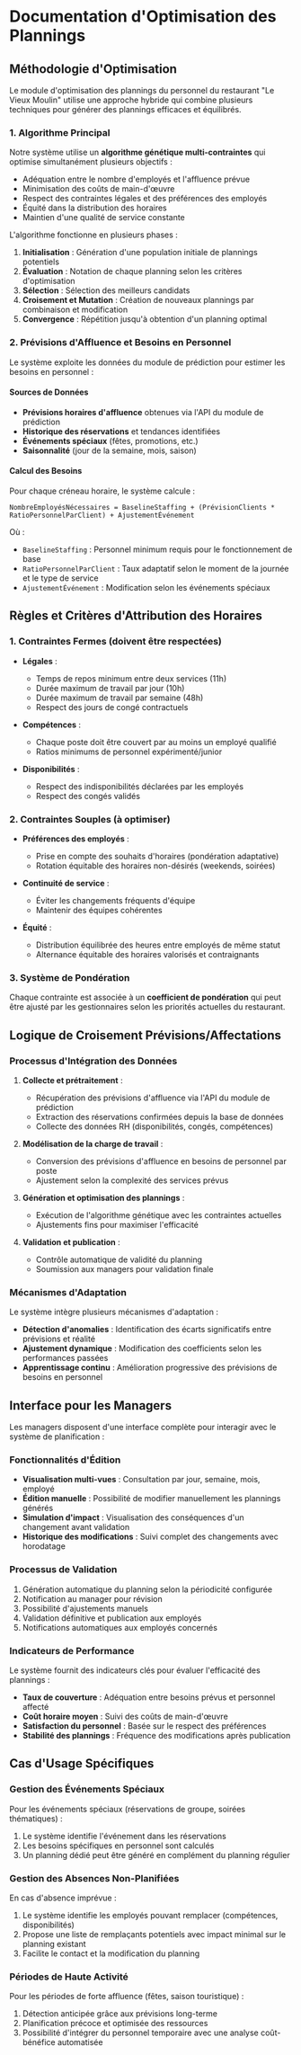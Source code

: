 # Documentation d'Optimisation des Plannings

## Méthodologie d'Optimisation

Le module d'optimisation des plannings du personnel du restaurant "Le Vieux Moulin" utilise une approche hybride qui combine plusieurs techniques pour générer des plannings efficaces et équilibrés.

### 1. Algorithme Principal

Notre système utilise un **algorithme génétique multi-contraintes** qui optimise simultanément plusieurs objectifs :

- Adéquation entre le nombre d'employés et l'affluence prévue
- Minimisation des coûts de main-d'œuvre
- Respect des contraintes légales et des préférences des employés
- Équité dans la distribution des horaires
- Maintien d'une qualité de service constante

L'algorithme fonctionne en plusieurs phases :

1. **Initialisation** : Génération d'une population initiale de plannings potentiels
2. **Évaluation** : Notation de chaque planning selon les critères d'optimisation
3. **Sélection** : Sélection des meilleurs candidats
4. **Croisement et Mutation** : Création de nouveaux plannings par combinaison et modification
5. **Convergence** : Répétition jusqu'à obtention d'un planning optimal

### 2. Prévisions d'Affluence et Besoins en Personnel

Le système exploite les données du module de prédiction pour estimer les besoins en personnel :

#### Sources de Données
- **Prévisions horaires d'affluence** obtenues via l'API du module de prédiction
- **Historique des réservations** et tendances identifiées
- **Événements spéciaux** (fêtes, promotions, etc.)
- **Saisonnalité** (jour de la semaine, mois, saison)

#### Calcul des Besoins
Pour chaque créneau horaire, le système calcule :

```
NombreEmployésNécessaires = BaselineStaffing + (PrévisionClients * RatioPersonnelParClient) + AjustementÉvénement
```

Où :
- `BaselineStaffing` : Personnel minimum requis pour le fonctionnement de base
- `RatioPersonnelParClient` : Taux adaptatif selon le moment de la journée et le type de service
- `AjustementÉvénement` : Modification selon les événements spéciaux

## Règles et Critères d'Attribution des Horaires

### 1. Contraintes Fermes (doivent être respectées)

- **Légales** :
  - Temps de repos minimum entre deux services (11h)
  - Durée maximum de travail par jour (10h)
  - Durée maximum de travail par semaine (48h)
  - Respect des jours de congé contractuels

- **Compétences** :
  - Chaque poste doit être couvert par au moins un employé qualifié
  - Ratios minimums de personnel expérimenté/junior

- **Disponibilités** :
  - Respect des indisponibilités déclarées par les employés
  - Respect des congés validés

### 2. Contraintes Souples (à optimiser)

- **Préférences des employés** :
  - Prise en compte des souhaits d'horaires (pondération adaptative)
  - Rotation équitable des horaires non-désirés (weekends, soirées)

- **Continuité de service** :
  - Éviter les changements fréquents d'équipe
  - Maintenir des équipes cohérentes

- **Équité** :
  - Distribution équilibrée des heures entre employés de même statut
  - Alternance équitable des horaires valorisés et contraignants

### 3. Système de Pondération

Chaque contrainte est associée à un **coefficient de pondération** qui peut être ajusté par les gestionnaires selon les priorités actuelles du restaurant.

## Logique de Croisement Prévisions/Affectations

### Processus d'Intégration des Données

1. **Collecte et prétraitement** :
   - Récupération des prévisions d'affluence via l'API du module de prédiction
   - Extraction des réservations confirmées depuis la base de données
   - Collecte des données RH (disponibilités, congés, compétences)

2. **Modélisation de la charge de travail** :
   - Conversion des prévisions d'affluence en besoins de personnel par poste
   - Ajustement selon la complexité des services prévus

3. **Génération et optimisation des plannings** :
   - Exécution de l'algorithme génétique avec les contraintes actuelles
   - Ajustements fins pour maximiser l'efficacité

4. **Validation et publication** :
   - Contrôle automatique de validité du planning
   - Soumission aux managers pour validation finale

### Mécanismes d'Adaptation

Le système intègre plusieurs mécanismes d'adaptation :

- **Détection d'anomalies** : Identification des écarts significatifs entre prévisions et réalité
- **Ajustement dynamique** : Modification des coefficients selon les performances passées
- **Apprentissage continu** : Amélioration progressive des prévisions de besoins en personnel

## Interface pour les Managers

Les managers disposent d'une interface complète pour interagir avec le système de planification :

### Fonctionnalités d'Édition

- **Visualisation multi-vues** : Consultation par jour, semaine, mois, employé
- **Édition manuelle** : Possibilité de modifier manuellement les plannings générés
- **Simulation d'impact** : Visualisation des conséquences d'un changement avant validation
- **Historique des modifications** : Suivi complet des changements avec horodatage

### Processus de Validation

1. Génération automatique du planning selon la périodicité configurée
2. Notification au manager pour révision
3. Possibilité d'ajustements manuels
4. Validation définitive et publication aux employés
5. Notifications automatiques aux employés concernés

### Indicateurs de Performance

Le système fournit des indicateurs clés pour évaluer l'efficacité des plannings :

- **Taux de couverture** : Adéquation entre besoins prévus et personnel affecté
- **Coût horaire moyen** : Suivi des coûts de main-d'œuvre
- **Satisfaction du personnel** : Basée sur le respect des préférences
- **Stabilité des plannings** : Fréquence des modifications après publication

## Cas d'Usage Spécifiques

### Gestion des Événements Spéciaux

Pour les événements spéciaux (réservations de groupe, soirées thématiques) :
1. Le système identifie l'événement dans les réservations
2. Les besoins spécifiques en personnel sont calculés
3. Un planning dédié peut être généré en complément du planning régulier

### Gestion des Absences Non-Planifiées

En cas d'absence imprévue :
1. Le système identifie les employés pouvant remplacer (compétences, disponibilités)
2. Propose une liste de remplaçants potentiels avec impact minimal sur le planning existant
3. Facilite le contact et la modification du planning

### Périodes de Haute Activité

Pour les périodes de forte affluence (fêtes, saison touristique) :
1. Détection anticipée grâce aux prévisions long-terme
2. Planification précoce et optimisée des ressources
3. Possibilité d'intégrer du personnel temporaire avec une analyse coût-bénéfice automatisée